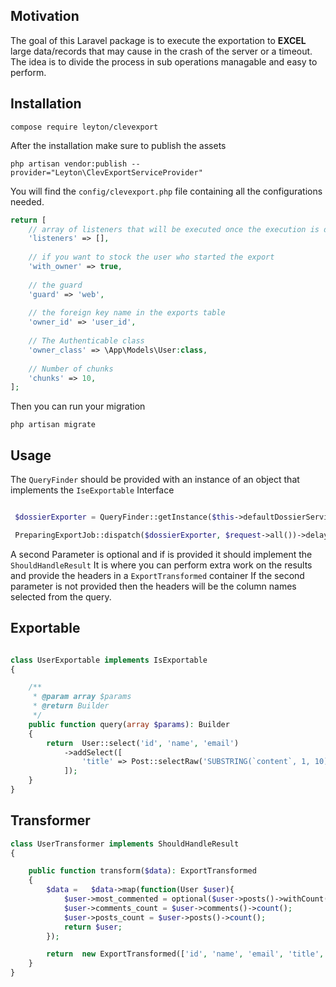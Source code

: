 ## Motivation
The goal of this Laravel package is to execute the exportation to **EXCEL** large data/records that may cause in the crash of the server or a timeout. The idea is to divide the process in sub operations managable and easy to perform.

## Installation
````
compose require leyton/clevexport
````
After the installation make sure to publish the assets
````
php artisan vendor:publish --provider="Leyton\ClevExportServiceProvider"
````

You will find the ````config/clevexport.php```` file containing all the configurations needed.
````php
return [
    // array of listeners that will be executed once the execution is done
    'listeners' => [], 
    
    // if you want to stock the user who started the export
    'with_owner' => true,
    
    // the guard    
    'guard' => 'web',
    
    // the foreign key name in the exports table
    'owner_id' => 'user_id',
    
    // The Authenticable class
    'owner_class' => \App\Models\User:class,
    
    // Number of chunks
    'chunks' => 10,
];
````


Then you can run your migration

````
php artisan migrate
````

## Usage

The ``QueryFinder`` should be provided with an instance of an object that implements the ``IseExportable`` Interface

````php

 $dossierExporter = QueryFinder::getInstance($this->defaultDossierService, $this->transformer);

 PreparingExportJob::dispatch($dossierExporter, $request->all())->delay(now()->addSecond());
````

A second Parameter is optional and if is provided it should implement the ``ShouldHandleResult`` It is where you can perform extra work on the results and provide the headers in a ``ExportTransformed`` container
If the second parameter is not provided then the headers will be the column names selected from the query.

## Exportable
````php

class UserExportable implements IsExportable
{

    /**
     * @param array $params
     * @return Builder
     */
    public function query(array $params): Builder
    {
        return  User::select('id', 'name', 'email')
            ->addSelect([
                'title' => Post::selectRaw('SUBSTRING(`content`, 1, 10) as `title`')->limit(1)
            ]);
    }
}
````

## Transformer

````php 
class UserTransformer implements ShouldHandleResult
{

    public function transform($data): ExportTransformed
    {
        $data =   $data->map(function(User $user){
            $user->most_commented = optional($user->posts()->withCount('comments')->first())->comments_count;
            $user->comments_count = $user->comments()->count();
            $user->posts_count = $user->posts()->count();
            return $user;
        });

        return  new ExportTransformed(['id', 'name', 'email', 'title', 'Most commented', 'Comments count', 'Posts count'], $data->toArray());
    }
}
````
